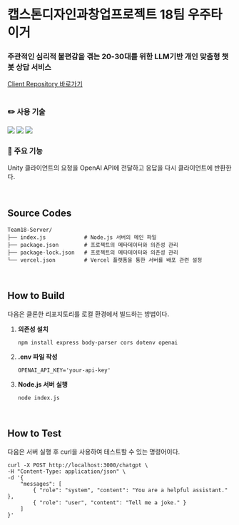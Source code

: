# <!--<img src="Reports/우주타이거_로고.png" width="50px">--> 캡스톤디자인과창업프로젝트 18팀 우주타이거
### 주관적인 심리적 불편감을 겪는 20-30대를 위한 LLM기반 개인 맞춤형 챗봇 상담 서비스

[Client Repository 바로가기](https://github.com/TIME0227/Team18)
<br><br>

### ✏️ 사용 기술
<img src="https://img.shields.io/badge/node.js-6DA55F?style=for-the-badge&logo=node.js&logoColor=white"/></a>
<img src="https://img.shields.io/badge/Vercel-000000?style=for-the-badge&logo=vercel&logoColor=white"/></a>
<img src="https://img.shields.io/badge/OpenAI%20API-eee?style=for-the-badge&logo=openai&logoColor=412991"/></a>
<!--<img src="https://img.shields.io/badge/Unity-100000?style=for-the-badge&logo=unity&logoColor=white"/></a>-->

### 🔧 주요 기능
Unity 클라이언트의 요청을 OpenAI API에 전달하고 응답을 다시 클라이언트에 반환한다.

<br>

## Source Codes
```
Team18-Server/
├── index.js            # Node.js 서버의 메인 파일
├── package.json        # 프로젝트의 메타데이터와 의존성 관리
├── package-lock.json   # 프로젝트의 메타데이터와 의존성 관리
└── vercel.json         # Vercel 플랫폼을 통한 서버를 배포 관련 설정
```

<br>

## How to Build
다음은 클론한 리포지토리를 로컬 환경에서 빌드하는 방법이다.

1. **의존성 설치**
   ```
   npm install express body-parser cors dotenv openai
   ```
   
2. **.env 파일 작성**
   ```
   OPENAI_API_KEY='your-api-key'
   ```
3. **Node.js 서버 실행**
   ```
   node index.js
   ```
   
<br>

## How to Test
다음은 서버 실행 후 curl을 사용하여 테스트할 수 있는 명령어이다.
```
curl -X POST http://localhost:3000/chatgpt \
-H "Content-Type: application/json" \
-d '{
    "messages": [
        { "role": "system", "content": "You are a helpful assistant." },
        { "role": "user", "content": "Tell me a joke." }
    ]
}'
```
